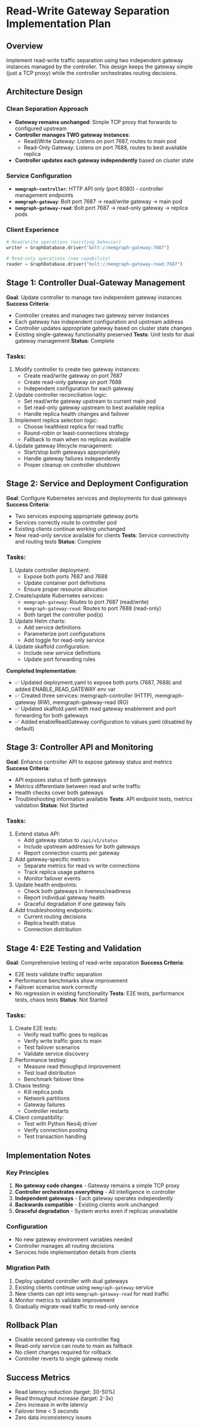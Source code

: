 # Read-Write Gateway Separation Implementation Plan

## Overview
Implement read-write traffic separation using two independent gateway instances managed by the controller. This design keeps the gateway simple (just a TCP proxy) while the controller orchestrates routing decisions.

## Architecture Design

### Clean Separation Approach
- **Gateway remains unchanged**: Simple TCP proxy that forwards to configured upstream
- **Controller manages TWO gateway instances**:
  - Read/Write Gateway: Listens on port 7687, routes to main pod
  - Read-Only Gateway: Listens on port 7688, routes to best available replica
- **Controller updates each gateway independently** based on cluster state

### Service Configuration
- **`memgraph-controller`**: HTTP API only (port 8080) - controller management endpoints
- **`memgraph-gateway`**: Bolt port 7687 → read/write gateway → main pod
- **`memgraph-gateway-read`**: Bolt port 7687 → read-only gateway → replica pods

### Client Experience
```python
# Read/write operations (existing behavior)
writer = GraphDatabase.driver("bolt://memgraph-gateway:7687")

# Read-only operations (new capability)
reader = GraphDatabase.driver("bolt://memgraph-gateway-read:7687")
```

## Stage 1: Controller Dual-Gateway Management
**Goal**: Update controller to manage two independent gateway instances
**Success Criteria**:
- Controller creates and manages two gateway server instances
- Each gateway has independent configuration and upstream address
- Controller updates appropriate gateway based on cluster state changes
- Existing single-gateway functionality preserved
**Tests**: Unit tests for dual gateway management
**Status**: Complete

### Tasks:
1. Modify controller to create two gateway instances:
   - Create read/write gateway on port 7687
   - Create read-only gateway on port 7688
   - Independent configuration for each gateway
2. Update controller reconciliation logic:
   - Set read/write gateway upstream to current main pod
   - Set read-only gateway upstream to best available replica
   - Handle replica health changes and failover
3. Implement replica selection logic:
   - Choose healthiest replica for read traffic
   - Round-robin or least-connections strategy
   - Fallback to main when no replicas available
4. Update gateway lifecycle management:
   - Start/stop both gateways appropriately
   - Handle gateway failures independently
   - Proper cleanup on controller shutdown

## Stage 2: Service and Deployment Configuration
**Goal**: Configure Kubernetes services and deployments for dual gateways
**Success Criteria**:
- Two services exposing appropriate gateway ports
- Services correctly route to controller pod
- Existing clients continue working unchanged
- New read-only service available for clients
**Tests**: Service connectivity and routing tests
**Status**: Complete

### Tasks:
1. Update controller deployment:
   - Expose both ports 7687 and 7688
   - Update container port definitions
   - Ensure proper resource allocation
2. Create/update Kubernetes services:
   - `memgraph-gateway`: Routes to port 7687 (read/write)
   - `memgraph-gateway-read`: Routes to port 7688 (read-only)
   - Both target the controller pod(s)
3. Update Helm charts:
   - Add service definitions
   - Parameterize port configurations
   - Add toggle for read-only service
4. Update skaffold configuration:
   - Include new service definitions
   - Update port forwarding rules

**Completed Implementation**:
- ✅ Updated deployment.yaml to expose both ports (7687, 7688) and added ENABLE_READ_GATEWAY env var
- ✅ Created three services: memgraph-controller (HTTP), memgraph-gateway (RW), memgraph-gateway-read (RO)
- ✅ Updated skaffold.yaml with read gateway enablement and port forwarding for both gateways
- ✅ Added enableReadGateway configuration to values.yaml (disabled by default)

## Stage 3: Controller API and Monitoring
**Goal**: Enhance controller API to expose gateway status and metrics
**Success Criteria**:
- API exposes status of both gateways
- Metrics differentiate between read and write traffic
- Health checks cover both gateways
- Troubleshooting information available
**Tests**: API endpoint tests, metrics validation
**Status**: Not Started

### Tasks:
1. Extend status API:
   - Add gateway status to `/api/v1/status`
   - Include upstream addresses for both gateways
   - Report connection counts per gateway
2. Add gateway-specific metrics:
   - Separate metrics for read vs write connections
   - Track replica usage patterns
   - Monitor failover events
3. Update health endpoints:
   - Check both gateways in liveness/readiness
   - Report individual gateway health
   - Graceful degradation if one gateway fails
4. Add troubleshooting endpoints:
   - Current routing decisions
   - Replica health status
   - Connection distribution

## Stage 4: E2E Testing and Validation
**Goal**: Comprehensive testing of read-write separation
**Success Criteria**:
- E2E tests validate traffic separation
- Performance benchmarks show improvement
- Failover scenarios work correctly
- No regression in existing functionality
**Tests**: E2E tests, performance tests, chaos tests
**Status**: Not Started

### Tasks:
1. Create E2E tests:
   - Verify read traffic goes to replicas
   - Verify write traffic goes to main
   - Test failover scenarios
   - Validate service discovery
2. Performance testing:
   - Measure read throughput improvement
   - Test load distribution
   - Benchmark failover time
3. Chaos testing:
   - Kill replica pods
   - Network partitions
   - Gateway failures
   - Controller restarts
4. Client compatibility:
   - Test with Python Neo4j driver
   - Verify connection pooling
   - Test transaction handling

## Implementation Notes

### Key Principles
1. **No gateway code changes** - Gateway remains a simple TCP proxy
2. **Controller orchestrates everything** - All intelligence in controller
3. **Independent gateways** - Each gateway operates independently
4. **Backwards compatible** - Existing clients work unchanged
5. **Graceful degradation** - System works even if replicas unavailable

### Configuration
- No new gateway environment variables needed
- Controller manages all routing decisions
- Services hide implementation details from clients

### Migration Path
1. Deploy updated controller with dual gateways
2. Existing clients continue using `memgraph-gateway` service
3. New clients can opt into `memgraph-gateway-read` for read traffic
4. Monitor metrics to validate improvement
5. Gradually migrate read traffic to read-only service

## Rollback Plan
- Disable second gateway via controller flag
- Read-only service can route to main as fallback
- No client changes required for rollback
- Controller reverts to single gateway mode

## Success Metrics
- Read latency reduction (target: 30-50%)
- Read throughput increase (target: 2-3x)
- Zero increase in write latency
- Failover time < 5 seconds
- Zero data inconsistency issues